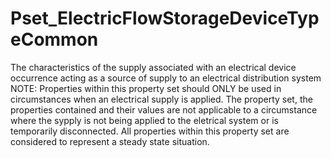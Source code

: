 # Pset_ElectricFlowStorageDeviceTypeCommon

The characteristics of the supply associated with an electrical device occurrence acting as a source of supply to an electrical distribution system NOTE: Properties within this property set should ONLY be used in circumstances when an electrical supply is applied. The property set, the properties contained and their values are not applicable to a circumstance where the sypply is not being applied to the eletrical system or is temporarily disconnected. All properties within this property set are considered to represent a steady state situation.
